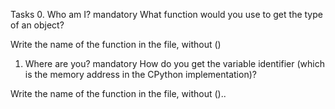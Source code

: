 Tasks
0. Who am I?
mandatory
What function would you use to get the type of an object?

Write the name of the function in the file, without ()



1. Where are you?
mandatory
How do you get the variable identifier (which is the memory address in the CPython implementation)?

Write the name of the function in the file, without ()..

